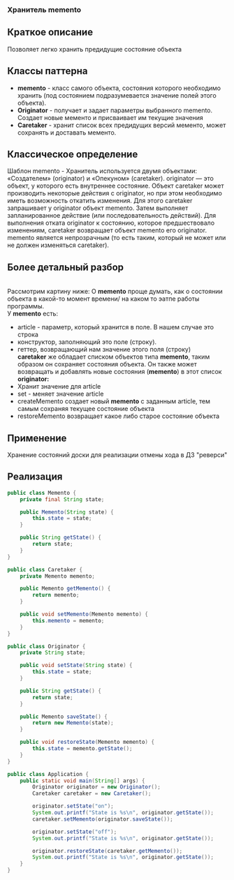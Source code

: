 ### Хранитель memento
## Краткое описание
Позволяет легко хранить предидущие состояние объекта
## Классы паттерна
- **memento** - класс самого объекта, состояния которого необходимо хранить (под состоянием подразумевается значение полей этого объекта).
- **Originator** - получает и задает параметры выбранного memento. Создает новые мементо и присваивает им текущие значения
- **Caretaker** - хранит список всех предидущих версий мементо, может сохранять и доставать мементо.
## Классическое определение
Шаблон memento - Хранитель используется двумя объектами: «Создателем» (originator) и «Опекуном» (caretaker). originator — это объект, у которого есть внутреннее состояние. Объект caretaker может производить некоторые действия с originator, но при этом необходимо иметь возможность откатить изменения. Для этого caretaker запрашивает у originator объект memento. Затем выполняет запланированное действие (или последовательность действий). Для выполнения отката originator к состоянию, которое предшествовало изменениям, caretaker возвращает объект memento его originator. memento является непрозрачным (то есть таким, который не может или не должен изменяться caretaker).
## Более детальный разбор
<br> Рассмотрим картину ниже:
О **memento** проще думать, как о состоянии объекта в какой-то момент времени/ на каком то эатпе работы программы.
<br>У **memento** есть:
- article - параметр, который хранится в поле. В нашем случае это строка
- конструктор, заполняющий это поле (строку).
- геттер, возвращающий нам значение этого поля (строку)
<br>**caretaker** же обладает списком объектов типа **memento**, таким образом он сохраняет состояния объекта. Он также может возвращать и добавлять новые состояния (**memento**) в этот список
<br> **originator:**
- Хранит значение для article
-  set - меняет значение article
-  createMemento создает новый **memento** с заданным article, тем самым сохраняя текущее состояние объекта
-  restoreMemento возвращает какое либо старое состояние объекта

## Применение
Хранение состояний доски для реализации отмены хода в ДЗ "реверси"

## Реализация 
``` java
public class Memento {
    private final String state;

    public Memento(String state) {
        this.state = state;
    }

    public String getState() {
        return state;
    }
}

public class Caretaker {
    private Memento memento;

    public Memento getMemento() {
        return memento;
    }

    public void setMemento(Memento memento) {
        this.memento = memento;
    }
}

public class Originator {
    private String state;

    public void setState(String state) {
        this.state = state;
    }

    public String getState() {
        return state;
    }

    public Memento saveState() {
        return new Memento(state);
    }

    public void restoreState(Memento memento) {
        this.state = memento.getState();
    }
}

public class Application {
    public static void main(String[] args) {
        Originator originator = new Originator();
        Caretaker caretaker = new Caretaker();

        originator.setState("on");
        System.out.printf("State is %s\n", originator.getState());
        caretaker.setMemento(originator.saveState());

        originator.setState("off");
        System.out.printf("State is %s\n", originator.getState());

        originator.restoreState(caretaker.getMemento());
        System.out.printf("State is %s\n", originator.getState());
    }
}
```
 
